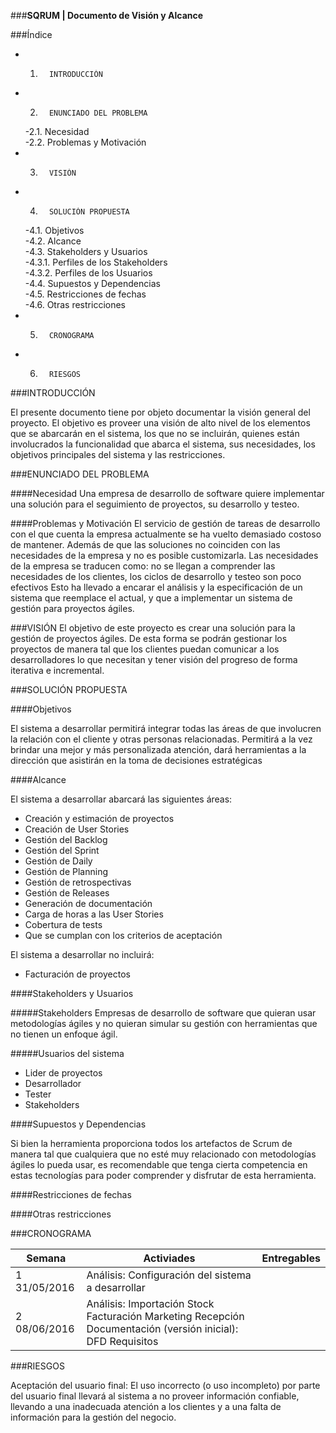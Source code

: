 ###**SQRUM | Documento de Visión y Alcance**

###Índice

* 1.       INTRODUCCIÓN                                                                         
* 2.       ENUNCIADO DEL PROBLEMA                                                            
  -2.1.            Necesidad                                                                        
  -2.2.            Problemas y Motivación                                                          
* 3.       VISIÓN                                                                                  
* 4.       SOLUCIÓN PROPUESTA                                                                 
  -4.1.            Objetivos                                                                        
  -4.2.            Alcance                                                                          
  -4.3.            Stakeholders y Usuarios                                                          
    -4.3.1.             Perfiles de los Stakeholders                                                 
    -4.3.2.             Perfiles de los Usuarios                                                      
  -4.4.            Supuestos y Dependencias                                                       
  -4.5.            Restricciones de fechas                                                           
  -4.6.            Otras restricciones                                                               
* 5.       CRONOGRAMA                                                                         
* 6.       RIESGOS                                

###INTRODUCCIÓN

El presente documento tiene por objeto documentar la visión general del proyecto.
El objetivo es proveer una visión de alto nivel de los elementos que se abarcarán en el sistema, los que no se incluirán, quienes están involucrados la funcionalidad que abarca el sistema, sus necesidades, los objetivos principales del sistema y las restricciones.


###ENUNCIADO DEL PROBLEMA

####Necesidad
Una empresa de desarrollo de software quiere implementar una solución para el seguimiento de proyectos, su desarrollo y testeo.

####Problemas y Motivación
El servicio de gestión de tareas  de desarrollo con el que cuenta la empresa actualmente se ha vuelto demasiado costoso de mantener. Además de que las soluciones no coinciden con las necesidades de la empresa y no es posible customizarla.
Las necesidades de la empresa se traducen como: no se llegan a comprender las necesidades de los clientes, los ciclos de desarrollo y testeo son poco efectivos 
Esto ha llevado a encarar  el análisis y la especificación de un sistema que reemplace el actual, y que a implementar un sistema de gestión para proyectos ágiles.

###VISIÓN
El objetivo de este proyecto es crear una solución para la gestión de proyectos ágiles.
De esta forma se podrán gestionar los proyectos de manera tal que los clientes puedan comunicar a los desarrolladores lo que necesitan y tener visión del progreso de forma iterativa e incremental.  

###SOLUCIÓN PROPUESTA 

####Objetivos
 
El sistema a desarrollar permitirá integrar todas las áreas de que involucren la relación con el cliente y otras personas relacionadas. Permitirá a la vez brindar una mejor y más personalizada atención, dará herramientas a la dirección que asistirán en la toma de decisiones estratégicas

####Alcance
 
El sistema a desarrollar abarcará las siguientes áreas:
* Creación y estimación de proyectos 
* Creación de User Stories
* Gestión del Backlog
* Gestión del Sprint
* Gestión de Daily
* Gestión de Planning
* Gestión de retrospectivas
* Gestión de Releases
* Generación de documentación
* Carga de horas a las User Stories
* Cobertura de tests
* Que se cumplan con los criterios de aceptación

 
El sistema a desarrollar no incluirá:
* Facturación de proyectos

####Stakeholders y Usuarios
 
#####Stakeholders
Empresas de desarrollo de software que quieran usar metodologías ágiles y no quieran simular su gestión con herramientas que no tienen un enfoque ágil.

#####Usuarios del sistema
 
* Lider de proyectos
* Desarrollador
* Tester
* Stakeholders

####Supuestos y Dependencias

Si bien la herramienta proporciona todos los artefactos de Scrum de manera tal que cualquiera que no esté muy relacionado con metodologías ágiles lo pueda usar, es recomendable que tenga cierta competencia en estas tecnologías para poder comprender y disfrutar de esta herramienta.

####Restricciones de fechas

####Otras restricciones

###CRONOGRAMA

| Semana | Activiades | Entregables |
| -- | -- | -- |
| 1  31/05/2016 | Análisis:  Configuración del sistema a desarrollar |  |
| 2  08/06/2016 | Análisis:  Importación  Stock  Facturación  Marketing  Recepción    Documentación (versión inicial):  DFD  Requisitos |  |

###RIESGOS

Aceptación del usuario final: El uso incorrecto (o uso incompleto) por parte del usuario final llevará al sistema a no proveer información confiable, llevando a una inadecuada atención a los clientes y a una falta de información para la gestión del negocio.
